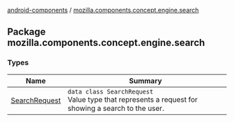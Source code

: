 [android-components](../index.md) / [mozilla.components.concept.engine.search](./index.md)

## Package mozilla.components.concept.engine.search

### Types

| Name | Summary |
|---|---|
| [SearchRequest](-search-request/index.md) | `data class SearchRequest`<br>Value type that represents a request for showing a search to the user. |
